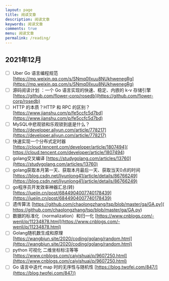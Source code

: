 ```yaml
---
layout: page
title: 阅读文章
description: 阅读文章
keywords: 阅读文章
comments: true
menu: 阅读文章
permalink: /reading/
---
```




## 2021年12月
- [ ] Uber Go 语言编程规范  [https://mp.weixin.qq.com/s/SNmq0llxuu8NUkhwenegRg](https://mp.weixin.qq.com/s/SNmq0llxuu8NUkhwenegRg)
- [ ] 源码阅读计划 ：一个 Go 语言实现的快速、稳定、内嵌的 k-v 存储引擎 [https://github.com/flower-corp/rosedb](https://github.com/flower-corp/rosedb)
- [ ] HTTP 的本质？HTTP 和 RPC 的区别？ [https://www.jianshu.com/p/fe5ccfc5d7bd](https://www.jianshu.com/p/fe5ccfc5d7bd)
- [ ] MySQL中悲观锁和乐观锁到底是什么？ [https://developer.aliyun.com/article/778217](https://developer.aliyun.com/article/778217)
- [ ] 快速实现一个分布式定时器 [https://cloud.tencent.com/developer/article/1807494]( https://cloud.tencent.com/developer/article/1807494)
- [ ] golang交叉编译 [https://studygolang.com/articles/13760](https://studygolang.com/articles/13760)
- [ ] golang获取本月第一天、获取本月最后一天、获取当天0点的时间 [https://blog.csdn.net/liyunlong41/article/details/86766249](https://blog.csdn.net/liyunlong41/article/details/86766249)
- [ ] go程序员开发效率神器汇总(转) [https://juejin.cn/post/6844904007740178439](https://juejin.cn/post/6844904007740178439)
- [ ] 遗传算法 [https://github.com/chaolongzhang/tsp/blob/master/ga/GA.py]( https://github.com/chaolongzhang/tsp/blob/master/ga/GA.py)
- [ ] 数据的标准化（normalization）和归一化 [https://www.cnblogs.com/-wenli/p/11234878.html](https://www.cnblogs.com/-wenli/p/11234878.html)
- [ ] Golang随机数生成和原理 [https://wangbjun.site/2020/coding/golang/random.html](https://wangbjun.site/2020/coding/golang/random.html)
- [ ] python 可视化 二维坐标标注等等 [https://www.cnblogs.com/caiyishuai/p/9607250.html](https://www.cnblogs.com/caiyishuai/p/9607250.html)
- [ ]  Go 语言中迭代 map 时的无序性与随机性 [https://blog.twofei.com/847/](https://blog.twofei.com/847/)